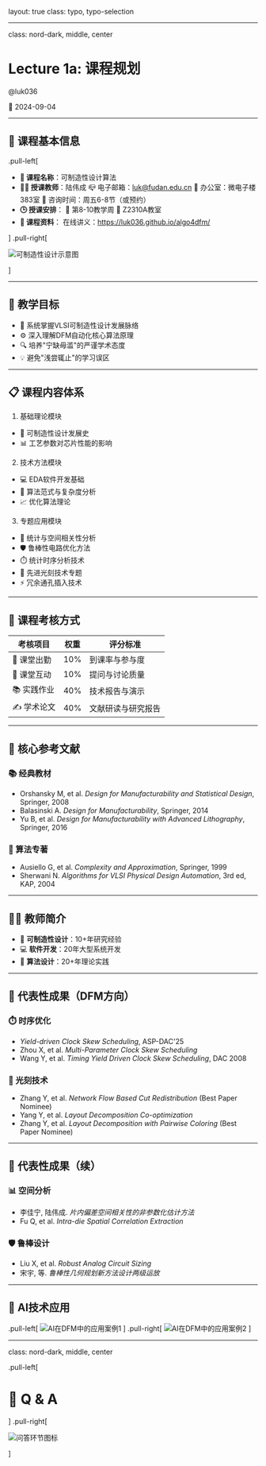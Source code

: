 layout: true
class: typo, typo-selection

---

class: nord-dark, middle, center

# Lecture 1a: 课程规划

@luk036

📅 2024-09-04

---

## 🏫 课程基本信息

.pull-left[

- **📝 课程名称**：可制造性设计算法
- **👨‍🏫 授课教师**：陆伟成
  📪 电子邮箱：<luk@fudan.edu.cn>
  📍 办公室：微电子楼383室
  📆 咨询时间：周五6-8节（或预约）
- **🕒 授课安排**：
  📆 第8-10教学周
  📍 Z2310A教室
- **📂 课程资料**：
  在线讲义：<https://luk036.github.io/algo4dfm/>

] .pull-right[

![可制造性设计示意图](figs/dfm.svg)

]

---

## 🎯 教学目标

- 🧠 系统掌握VLSI可制造性设计发展脉络
- ⚙️ 深入理解DFM自动化核心算法原理
- 🔍 培养"宁缺毋滥"的严谨学术态度
- 💡 避免"浅尝辄止"的学习误区

---

## 📋 课程内容体系

1. 基础理论模块
  - 📜 可制造性设计发展史
  - 📊 工艺参数对芯片性能的影响

2. 技术方法模块
  - 💻 EDA软件开发基础
  - 🧮 算法范式与复杂度分析
  - 📈 优化算法理论

3. 专题应用模块
  - 🔬 统计与空间相关性分析
  - 🛡️ 鲁棒性电路优化方法
  - ⏱️ 统计时序分析技术
  - 🌌 先进光刻技术专题
  - ⚡ 冗余通孔插入技术

---

## 📝 课程考核方式

| 考核项目   | 权重 | 评分标准               |
|------------|------|------------------------|
| 🏫 课堂出勤 | 10%  | 到课率与参与度         |
| 💬 课堂互动 | 10%  | 提问与讨论质量         |
| 📚 实践作业 | 40%  | 技术报告与演示         |
| ✍️ 学术论文 | 40%  | 文献研读与研究报告     |

---

## 📖 核心参考文献

### 📚 经典教材
- Orshansky M, et al. *Design for Manufacturability and Statistical Design*, Springer, 2008
- Balasinski A. *Design for Manufacturability*, Springer, 2014
- Yu B, et al. *Design for Manufacturability with Advanced Lithography*, Springer, 2016

### 🧠 算法专著
- Ausiello G, et al. *Complexity and Approximation*, Springer, 1999
- Sherwani N. *Algorithms for VLSI Physical Design Automation*, 3rd ed, KAP, 2004

---

## 👨‍🏫 教师简介

- 🔬 **可制造性设计**：10+年研究经验
- 💻 **软件开发**：20年大型系统开发
- 🧮 **算法设计**：20+年理论实践

---

## 📜 代表性成果（DFM方向）

### ⏱️ 时序优化
- *Yield-driven Clock Skew Scheduling*, ASP-DAC'25
- Zhou X, et al. *Multi-Parameter Clock Skew Scheduling*
- Wang Y, et al. *Timing Yield Driven Clock Skew Scheduling*, DAC 2008

### 🌌 光刻技术
- Zhang Y, et al. *Network Flow Based Cut Redistribution* (Best Paper Nominee)
- Yang Y, et al. *Layout Decomposition Co-optimization*
- Zhang Y, et al. *Layout Decomposition with Pairwise Coloring* (Best Paper Nominee)

---

## 📜 代表性成果（续）

### 📊 空间分析
- 李佳宁, 陆伟成. *片内偏差空间相关性的非参数化估计方法*
- Fu Q, et al. *Intra-die Spatial Correlation Extraction*

### 🛡️ 鲁棒设计
- Liu X, et al. *Robust Analog Circuit Sizing*
- 宋宇, 等. *鲁棒性几何规划新方法设计两级运放*

---

## 🚀 AI技术应用

.pull-left[
![AI在DFM中的应用案例1](figs/gamma1.png)
]
.pull-right[
![AI在DFM中的应用案例2](figs/gamma2.png)
]

---

class: nord-dark, middle, center

.pull-left[

# 🙋 Q & A

] .pull-right[

![问答环节图标](figs/questions-and-answers.svg)

]